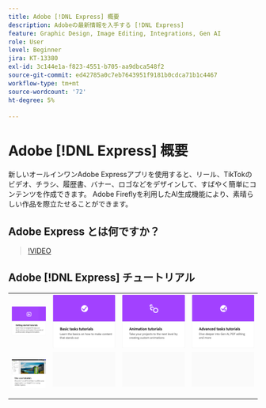 ```yaml
---
title: Adobe [!DNL Express] 概要
description: Adobeの最新情報を入手する [!DNL Express]
feature: Graphic Design, Image Editing, Integrations, Gen AI
role: User
level: Beginner
jira: KT-13380
exl-id: 3c144e1a-f823-4551-b705-aa9dbca548f2
source-git-commit: ed42785a0c7eb7643951f9181b0cdca71b1c4467
workflow-type: tm+mt
source-wordcount: '72'
ht-degree: 5%

---
```


# Adobe [!DNL Express] 概要

新しいオールインワンAdobe Expressアプリを使用すると、リール、TikTokのビデオ、チラシ、履歴書、バナー、ロゴなどをデザインして、すばやく簡単にコンテンツを作成できます。 Adobe Fireflyを利用したAI生成機能により、素晴らしい作品を際立たせることができます。

## Adobe Express とは何ですか？

>[!VIDEO](https://video.tv.adobe.com/v/3420225?quality=12&learn=on&hidetitle=true)

## Adobe [!DNL Express] チュートリアル

<table style="table-layout:fixed">
<tr>
   <td>
      <a href="https://experienceleague.adobe.com/docs/creative-cloud-enterprise-learn/cce-learning-hub/expressoverview/expresshowto/overview-express-how-to.html?#getting-started">
         <img alt="入門チュートリアル" src="assets/get-started.png" />
      </a>
   </td>
   <td>
      <a href="https://experienceleague.adobe.com/docs/creative-cloud-enterprise-learn/cce-learning-hub/expressoverview/expresshowto/overview-express-how-to.html#basic-tasks">
         <img alt="基本的なタスクのチュートリアル" src="assets/basic-tasks.png" />
      </a>
   </td>
   <td>
      <a href="https://experienceleague.adobe.com/docs/creative-cloud-enterprise-learn/cce-learning-hub/expressoverview/expresshowto/overview-express-how-to.html#animation">
         <img alt="アニメーションのチュートリアル" src="assets/animation.png" />
      </a>
  </td>
   <td>
      <a href="https://experienceleague.adobe.com/docs/creative-cloud-enterprise-learn/cce-learning-hub/expressoverview/expresshowto/overview-express-how-to.html#advanced-tasks">
         <img alt="アニメーションのチュートリアル" src="assets/advanced-tasks.png" />
      </a>
  </td>
</tr>
<tr>
  <td>
      <a href="overview-express-use-case-tutorials.md">
         <img alt="Adobe Expressユースケースのチュートリアル" src="assets/use-case-tutorials.png" />
      </a>
   </td>
   <td>
    <img alt="スペーサー" src="../assets/Gray_thumbnail.png" />
    <div>
    <br>
  </td>
  <td>
    <img alt="スペーサー" src="../assets/Gray_thumbnail.png" />
    <div>
    <br>
  </td>
  <td>
    <img alt="スペーサー" src="../assets/Gray_thumbnail.png" />
    <div>
    <br>
  </td>
</tr>
</table>